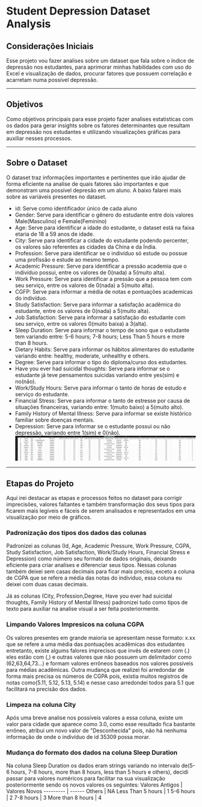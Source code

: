 # **Student Depression Dataset Analysis**

## Considerações Iniciais <br>
Esse projeto vou fazer analises sobre um dataset que fala sobre o índice de depressão nos estudantes, para aprimorar minhas habilidades com uso do Excel e visualização de dados, procurar fatores que possuem correlação e acarretam numa possível depressão.
<hr>

## Objetivos
Como objetivos principais para esse projeto fazer analises estatisticas com os dados para gerar insights sobre os fatores determinantes que resultam em depressão nos estudantes e utilizando visualizações gráficas para auxiliar nesses processos.

<hr>

## Sobre o Dataset
O dataset traz informações importantes e pertinentes que irão ajudar de forma eficiente na analise de quais fatores são importantes e que demonstram uma possível depresão em um aluno.
A baixo falarei mais sobre as variáveis presentes no dataset.
* id: Serve como identificador único de cada aluno
* Gender: Serve para identificar o gênero do estudante entre dois valores Male(Masculino) e Female(Feminino)
* Age: Serve para identificar a idade do estudante, o dataset está na faixa etaria de 18 a 59 anos de idade.
* City: Serve para identificar a cidade do estudante podendo percenter, os valores são referentes as cidades da China e da Índia.
* Profession: Serve para identificar se o indivíduo só estude ou possue uma profissão e estude ao mesmo tempo.
* Academic Pressure: Serve para identificar a pressão academia que o indivíduo possui, entre os valores de 0(nada) a 5(muito alta).
* Work Pressure: Serve para identificar a pressão que a pessoa tem com seu serviço, entre os valores de 0(nada) a 5(muito alta).
* CGFP: Serve para informar a média de notas e pontuações academicas do indivíduo.
* Study Satisfaction: Serve para informar a satisfação acadêmica do estudante, entre os valores de 0(nada) a 5(muito alta).
* Job Satisfaction: Serve para informar a satisfação do estudante com seu serviço, entre os valores 0(muito baixa) a 3(alta).
* Sleep Duration: Serve para informar o tempo de sono que o estudante tem variando entre: 5-6 hours; 7-8 hours; Less Than 5 hours e more than 8 hours.
* Dietary Habits: Serve para informar os hábitos alimentares do estudante variando entre: healthy, moderate, unhealthy e others.
* Degree: Serve para informar o tipo do diploma/curso dos estudantes.
* Have you ever had suicidal thoughts: Serve para informar se o estudante já teve pensamentos suicidas variando entre yes(sim) e no(não).
* Work/Study Hours: Serve para informar o tanto de horas de estudo e serviço do estudante.
* Financial Stress: Serve para informar o tanto de estresse por causa de situações financeiras, variando entre: 1(muito baixo) a 5(muito alto).
* Family History of Mental Illness: Serve para informar se existe histórico familiar sobre doenças mentais.
* Depression: Serve para informar se o estudante possui ou não depressão, variando entre 1(sim) e 0(não).
![Imagem do Dataset](images/dataset_imagem.png)

<hr>

## Etapas do Projeto
Aqui irei destacar as etapas e processos feitos no dataset para corrigir imprecisões, valores faltantes e também transformação dos seus tipos para ficarem mais legíveis e fáceis de serem analisados e representados em uma visualização por meio de gráficos. 

### Padronização dos tipos dos dados das colunas
Padronizei as colunas (Id, Age, Academic Pressure, Work Pressure, CGPA, Study Satisfaction, Job Satisfaction, Work/Study Hours, Financial Stress e Depression) como número seu formato de dados originais, deixando eficiente para criar analises e diferenciar seus tipos. Nessas colunas também deixei sem casas decimais para ficar mais preciso, exceto a coluna de CGPA que se refere a média das notas do individuo, essa coluna eu deixei com duas casas decimais.

Já as colunas (City, Profession,Degree, Have you ever had suicidal thoughts, Family History of Mental Illness) padronizei tudo como tipos de texto para auxiliar na analise visual a ser feita posteriormente.

### Limpando Valores Impresicos na coluna CGPA
Os valores presentes em grande maioria se apresentam nesse formato: x.xx que se refere a uma média das pontuações acadêmicas dos estudantes entretanto, existe algums falores imprecisos que invés de estarem com (.) eles estão com (,) e outras valores que não possuem um delimitador como (62,63,64,73...) e formam valores errôneos baseados nos valores possíveis para médias acadêmicas.
Outra mudança que realizei foi arredondar de forma mais precisa os números de CGPA pois, existia muitos registros de notas como(5.11, 5.12, 5.13, 5.14) e nesse caso arredondei todos para 5.1 que facilitará na precisão dos dados.

### Limpeza na coluna City
Após uma breve analise nos possíveis valores a essa coluna, existe um valor para cidade que aparece como 3.0, como esse resultado fica bastante errôneo, atribui um novo valor de "Desconhecida" pois, não há nenhuma informação de onde o indivíduo de id 35309 possa morar.

### Mudança do formato dos dados na coluna Sleep Duration
Na coluna Sleep Duration os dados eram strings variando no intervalo de(5-6 hours, 7-8 hours, more than 8 hours, less than 5 hours e others), decidi passar para valores numéricos para facilitar na sua visualização posteriormente sendo os novos valores os seguintes:
Valores Antigos   | Valores Novos
--------- | ------
Others | NA
Less Than 5 hours | 1
5-6 hours | 2
7-8 hours | 3
More than 8 hours | 4



